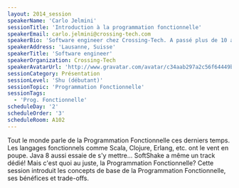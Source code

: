 ```yaml
---
layout: 2014_session
speakerName: 'Carlo Jelmini'
sessionTitle: 'Introduction à la programmation fonctionnelle'
speakerEmail: carlo.jelmini@crossing-tech.com
speakerBio: 'Software engineer chez Crossing-Tech. A passé plus de 10 ans à tenter de faire du design Orienté Object avec Java. Il se soigne maintenant depuis 3 ans avec Scala et la Programmation Fonctionnelle, mais le chemin vers la guérison est long...'
speakerAddress: 'Lausanne, Suisse'
speakerTitle: 'Software engineer'
speakerOrganization: Crossing-Tech
speakerAvatarUrl: 'http://www.gravatar.com/avatar/c34aab297a2c56f64449b5ac375305b7?size=200&default=mm'
sessionCategory: Présentation
sessionLevel: 'Shu (débutant)'
sessionTopic: 'Programmation Fonctionnelle'
sessionTags:
  - 'Prog. Fonctionnelle'
scheduleDay: '2'
scheduleOrder: '3'
scheduleRoom: A102
---
```


Tout le monde parle de la Programmation Fonctionnelle ces derniers temps. Les langages fonctionnels comme Scala, Clojure, Erlang, etc. ont le vent en poupe. Java 8 aussi essaie de s'y mettre... SoftShake a même un track dédié! Mais c'est quoi au juste, la Programmation Fonctionnelle?
Cette session introduit les concepts de base de la Programmation Fonctionnelle, ses bénéfices et trade-offs.

